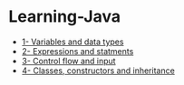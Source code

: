 # Learning-Java

* [1- Variables and data types](https://github.com/Fabio-Morais/Learning-Java/tree/master/Lesson_3/Variables%20and%20datatypes)
* [2- Expressions and statments](https://github.com/Fabio-Morais/Learning-Java/tree/master/Lesson_4)
* [3- Control flow and input](https://github.com/Fabio-Morais/Learning-Java/tree/master/Lesson_5)
* [4- Classes, constructors and inheritance](https://github.com/Fabio-Morais/Learning-Java/tree/master/Lesson_6/Classes_Constructors_inheritance)

